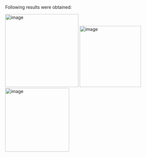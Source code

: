 Following results were obtained:

<img width="235" alt="image" src="https://github.com/user-attachments/assets/3974f64d-66f2-43bc-a323-73a878f2cb54">

<img width="197" alt="image" src="https://github.com/user-attachments/assets/a622fc24-f4df-426a-babf-1093997059e6">

<img width="205" alt="image" src="https://github.com/user-attachments/assets/704eb9ff-cf6f-4d8b-b24a-ceb669474f4b">
